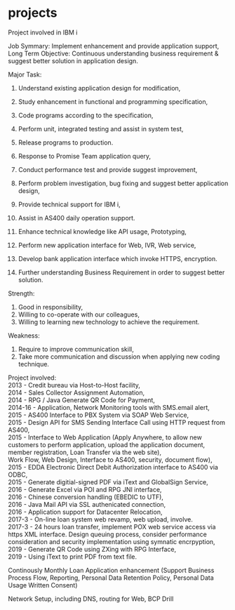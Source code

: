 # projects 
Project involved in IBM i  

Job Symmary: Implement enhancement and provide application support,  
Long Term Objective: Continuous understanding business requirement & suggest better solution in application design.  

Major Task:  
1) Understand existing application design for modification,  
2) Study enhancement in functional and programming specification,  
3) Code programs according to the specification,  
4) Perform unit, integrated testing and assist in system test,  
5) Release programs to production.  

1) Response to Promise Team application query,  
2) Conduct performance test and provide suggest improvement,  
3) Perform problem investigation, bug fixing and suggest better application design,  
4) Provide technical support for IBM i,  
5) Assist in AS400 daily operation support.  

1) Enhance technical knowledge like API usage, Prototyping,  
2) Perform new application interface for Web, IVR, Web service,  
3) Develop bank application interface which invoke HTTPS, encryption.  

1) Further understanding Business Requirement in order to suggest better solution.  

Strength: 
1) Good in responsibility,  
2) Willing to co-operate with our colleagues,  
3) Willing to learning new technology to achieve the requirement.  

Weakness:  
1) Require to improve communication skill,  
2) Take more communication and discussion when applying new coding technique.  

Project involved:  
2013 - Credit bureau via Host-to-Host facility,  
2014 - Sales Collector Assignment Automation,  
2014 - RPG / Java Generate QR Code for Payment,  
2014-16 - Application, Network Monitoring tools with SMS.email alert,  
2015 - AS400 Interface to PBX System via SOAP Web Service,  
2015 - Design API for SMS Sending Interface Call using HTTP request from AS400,  
2015 - Interface to Web Application (Apply Anywhere, to allow new customers to perform application, upload the application document, member registration, Loan Transfer via the web site),  
Work Flow, Web Design, Interface to AS400, security, document flow),  
2015 - EDDA Electronic Direct Debit Authorization interface to AS400 via ODBC,  
2015 - Generate digitial-signed PDF via iText and GlobalSign Service,  
2016 - Generate Excel via POI and RPG JNI interface,  
2016 - Chinese conversion handling (EBEDIC to UTF),  
2016 - Java Mail API via SSL authenicated connection,  
2016 - Application support for Datacenter Relocation,  
2017-3 - On-line loan system web revamp, web upload, involve.  
2017-3 - 24 hours loan transfer, implement POX web service access via https XML interface. Design queuing process, consider performance consideration and security implementation using symnatic encrpyption,  
2019 - Generate QR Code using ZXing with RPG Interface,  
2019 - Using iText to print PDF from text file.  

Continously Monthly Loan Application enhancement (Support Business Process Flow, Reporting, Personal Data Retention Policy, Personal Data Usage Written Consent)  

Network Setup, including DNS, routing for Web, BCP Drill 
